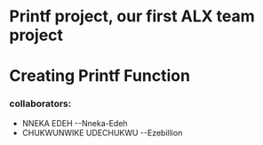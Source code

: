 # Printf project, our first ALX team project                                                                                            
# Creating Printf Function                                                                                                              
### collaborators:                                                                                                                      
* NNEKA EDEH --Nneka-Edeh                                                                                                             
* CHUKWUNWIKE UDECHUKWU --Ezebillion
